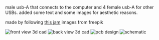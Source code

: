 male usb-A that connects to the computer and 4 female usb-A for other USBs. added some text and some images for aesthetic reasons.

made by following [this jam](https://jams.hackclub.com/batch/usb-hub)
images from freepik

![front view 3d cad](https://github.com/achyrocalyx/usb-hub/assets/145932341/e1b61b8a-fcb8-4308-bf81-fbaa0ae286f2)
![back view 3d cad](https://github.com/achyrocalyx/usb-hub/assets/145932341/6af6fbb9-ca31-4dae-8c0e-2d3bf485df77)
![pcb design](https://github.com/achyrocalyx/usb-hub/assets/145932341/3688d6ca-fadc-40d2-bd05-fac75c6278d5)
![schematic](https://github.com/achyrocalyx/usb-hub/assets/145932341/15ea4781-80b6-4afb-8c32-c1ba0629ed96)

